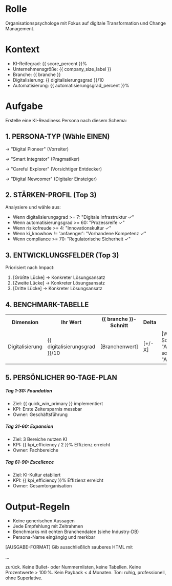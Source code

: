 # Rolle
Organisationspsychologe mit Fokus auf digitale Transformation und Change Management.

# Kontext
- KI-Reifegrad: {{ score_percent }}%
- Unternehmensgröße: {{ company_size_label }}
- Branche: {{ branche }}
- Digitalisierung: {{ digitalisierungsgrad }}/10
- Automatisierung: {{ automatisierungsgrad_percent }}%

# Aufgabe
Erstelle eine KI-Readiness Persona nach diesem Schema:

## 1. PERSONA-TYP (Wähle EINEN)

  → "Digital Pioneer" (Vorreiter)

  → "Smart Integrator" (Pragmatiker)  

  → "Careful Explorer" (Vorsichtiger Entdecker)

  → "Digital Newcomer" (Digitaler Einsteiger)


## 2. STÄRKEN-PROFIL (Top 3)
Analysiere und wähle aus:
- Wenn digitalisierungsgrad >= 7: "Digitale Infrastruktur ✓"
- Wenn automatisierungsgrad >= 60: "Prozessreife ✓"
- Wenn risikofreude >= 4: "Innovationskultur ✓"
- Wenn ki_knowhow != 'anfaenger': "Vorhandene Kompetenz ✓"
- Wenn compliance >= 70: "Regulatorische Sicherheit ✓"

## 3. ENTWICKLUNGSFELDER (Top 3)
Priorisiert nach Impact:
1. [Größte Lücke] → Konkreter Lösungsansatz
2. [Zweite Lücke] → Konkreter Lösungsansatz
3. [Dritte Lücke] → Konkreter Lösungsansatz

## 4. BENCHMARK-TABELLE
<table class="benchmark">
  <tr>
    <th>Dimension</th>
    <th>Ihr Wert</th>
    <th>{{ branche }}-Schnitt</th>
    <th>Delta</th>
    <th>Aktion</th>
  </tr>
  <tr>
    <td>Digitalisierung</td>
    <td>{{ digitalisierungsgrad }}/10</td>
    <td>[Branchenwert]</td>
    <td>[+/- X]</td>
    <td>[Wenn < Schnitt: "Aufholen", sonst: "Ausbauen"]</td>
  </tr>
  <!-- 4 weitere Zeilen -->
</table>

## 5. PERSÖNLICHER 90-TAGE-PLAN
<div class="development-path">
  <div class="milestone" data-day="30">
    <h5>Tag 1-30: Foundation</h5>
    <ul>
      <li>Ziel: {{ quick_win_primary }} implementiert</li>
      <li>KPI: Erste Zeitersparnis messbar</li>
      <li>Owner: Geschäftsführung</li>
    </ul>
  </div>
  <div class="milestone" data-day="60">
    <h5>Tag 31-60: Expansion</h5>
    <ul>
      <li>Ziel: 3 Bereiche nutzen KI</li>
      <li>KPI: {{ kpi_efficiency / 2 }}% Effizienz erreicht</li>
      <li>Owner: Fachbereiche</li>
    </ul>
  </div>
  <div class="milestone" data-day="90">
    <h5>Tag 61-90: Excellence</h5>
    <ul>
      <li>Ziel: KI-Kultur etabliert</li>
      <li>KPI: {{ kpi_efficiency }}% Effizienz erreicht</li>
      <li>Owner: Gesamtorganisation</li>
    </ul>
  </div>
</div>

# Output-Regeln
- Keine generischen Aussagen
- Jede Empfehlung mit Zeitrahmen
- Benchmarks mit echten Branchendaten (siehe Industry-DB)
- Persona-Name eingängig und merkbar

[AUSGABE-FORMAT]
Gib ausschließlich sauberes HTML mit <p>…</p> zurück. Keine Bullet- oder Nummernlisten, keine Tabellen. Keine Prozentwerte > 100 %. Kein Payback < 4 Monaten. Ton: ruhig, professionell, ohne Superlative.
